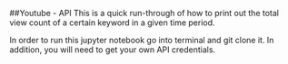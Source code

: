 ##Youtube - API
This is a quick run-through of how to print out the total view count of a certain keyword in a given time period.

In order to run this jupyter notebook go into terminal and git clone it. In addition, you will need to get your own API credentials.
